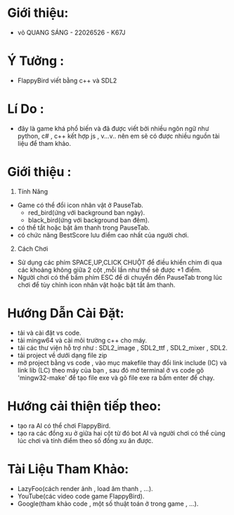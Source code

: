 # Giới thiệu:
- võ QUANG SÁNG - 22026526 - K67J 
# Ý Tưởng : 
- FlappyBird viết bằng c++ và SDL2
# Lí Do : 
- đây là game khá phổ biến và đã được viết bởi nhiều ngôn ngữ như python, c# , c++ kết hợp js , v...v.. nên em sẽ có 
được nhiều nguồn tài liệu để tham khảo.
# Giới thiệu : 
1. Tính Năng 
- Game có thể đổi icon nhân vật ở PauseTab.
   + red_bird(ứng với background ban ngày).
   +  black_bird(ứng với background ban đêm).
- có thể tắt hoặc bật âm thanh trong PauseTab.
- có chức năng BestScore lưu điểm cao nhất của người chơi.
2. Cách Chơi
- Sử dụng các phím SPACE,UP,CLICK CHUỘT để điều khiển chim đi qua các khoảng không giữa 2 cột ,mỗi lần như thế sẽ được +1 điểm.
- Người chơi có thể bấm phím ESC để di chuyển đến PauseTab trong lúc chơi để tùy chỉnh icon nhân vật hoặc bật tắt âm thanh. 

# Hướng Dẫn Cài Đặt:
- tải và cài đặt vs code.
- tải mingw64 và cài môi trường c++ cho máy. 
- tải các thư viện hỗ trợ như : SDL2_image , SDL2_ttf , SDL2_mixer , SDL2.
- tải project về dưới dạng file zip 
- mở project bằng vs code , vào mục makefile thay đổi link include (IC) và link lib (LC) theo máy của bạn , sau đó mở terminal ở vs code gõ 'mingw32-make' để tạo file exe và gõ file exe ra bấm enter để chạy.
# Hướng cải thiện tiếp theo: 
- tạo ra AI có thể chơi FlappyBird.
- tạo ra các đồng xu ở giữa hai cột từ đó bot AI và người chơi có thể cùng lúc chơi và tính điểm theo số đồng xu ăn được.
# Tài Liệu Tham Khảo:
- LazyFoo(cách render ảnh , load âm thanh , ...).
- YouTube(các video code game FlappyBird).
- Google(tham khảo code , một số thuật toán ở trong game , ...).


                            